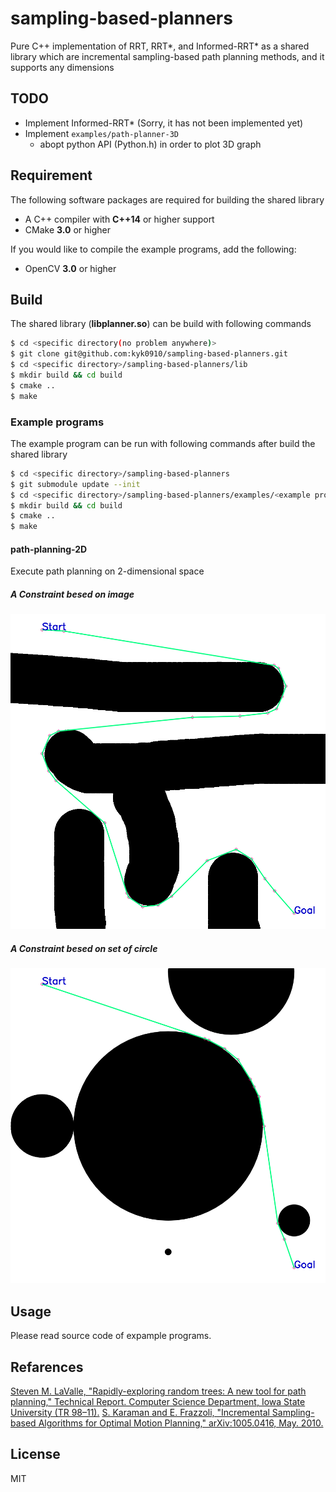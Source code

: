 # sampling-based-planners
Pure C++ implementation of RRT, RRT*, and Informed-RRT* as a shared library which are incremental sampling-based path planning methods, and it supports any dimensions

## TODO
- Implement Informed-RRT* (Sorry, it has not been implemented yet)
- Implement `examples/path-planner-3D`
    - abopt python API (Python.h) in order to plot 3D graph

## Requirement
The following software packages are required for building the shared library
- A C++ compiler with **C++14** or higher support
- CMake **3.0** or higher

If you would like to compile the example programs, add the following:
- OpenCV **3.0** or higher

## Build
The shared library (**libplanner.so**) can be build with following commands

``` sh
$ cd <specific directory(no problem anywhere)>
$ git clone git@github.com:kyk0910/sampling-based-planners.git
$ cd <specific directory>/sampling-based-planners/lib
$ mkdir build && cd build
$ cmake ..
$ make
```

### Example programs
The example program can be run with following commands after build the shared library

``` sh
$ cd <specific directory>/sampling-based-planners
$ git submodule update --init
$ cd <specific directory>/sampling-based-planners/examples/<example program directory>
$ mkdir build && cd build
$ cmake ..
$ make
```

#### path-planning-2D
Execute path planning on 2-dimensional space

##### A Constraint besed on image
<div style="text-align: center;">
    <img src="assets/result_2D_img.png" alt="result_2D_img.png">
</div>

##### A Constraint besed on set of circle
<div style="text-align: center;">
    <img src="assets/result_2D_circle.png" alt="result_2D_circle.png">
</div>

## Usage
Please read source code of expample programs.

## Refarences
[Steven M. LaValle, "Rapidly-exploring random trees: A new tool for path planning," Technical Report. Computer Science Department, Iowa State University (TR 98–11).](http://msl.cs.uiuc.edu/~lavalle/papers/Lav98c.pdf)
[S. Karaman and E. Frazzoli, "Incremental Sampling-based Algorithms for Optimal Motion Planning," arXiv:1005.0416, May. 2010.](https://arxiv.org/pdf/1005.0416.pdf)

## License
MIT

